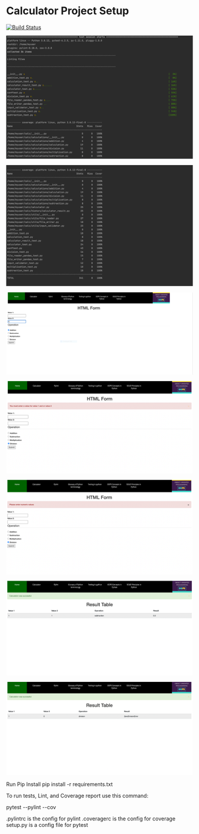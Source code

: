 # Calculator Project Setup
[![Build Status](https://app.travis-ci.com/ThulasiV21/calc2.svg?branch=main)](https://app.travis-ci.com/ThulasiV21/calc2)

![image](app/static/images/6.PNG)

![image](app/static/images/7.PNG)

![image](app/static/images/1.PNG)

![image](app/static/images/2.PNG)

![image](app/static/images/3.PNG)

![image](app/static/images/4.PNG)

![image](app/static/images/5.PNG)



Run Pip Install
pip install -r requirements.txt

To run tests, Lint, and Coverage report use this command:

pytest  --pylint --cov

.pylintrc is the config for pylint
.coveragerc is the config for coverage
setup.py is a config file for pytest
